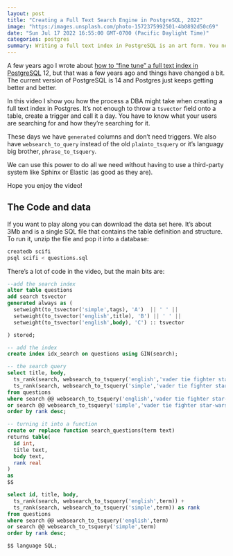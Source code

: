 ```yaml
---
layout: post
title: "Creating a Full Text Search Engine in PostgreSQL, 2022"
image: "https:/images.unsplash.com/photo-1572375992501-4b0892d50c69"
date: "Sun Jul 17 2022 16:55:00 GMT-0700 (Pacific Daylight Time)"
categories: postgres
summary: Writing a full text index in PostgreSQL is an art form. You need to know what your users are looking so you can build the right index AND you need to understand how they write their search terms. Thankfully, Postgres is here to help.      
---
```


A few years ago I wrote about [how to “fine tune” a full text index in PostgreSQL](https://file+.vscode-resource.vscode-cdn.net/2019/10/29/fine-tuning-full-text-search-with-postgresql-12/) 12, but that was a few years ago and things have changed a bit. The current version of PostgreSQL is 14 and Postgres just keeps getting better and better.

In this video I show you how the process a DBA might take when creating a full text index in Postgres. It’s not enough to throw a `tsvector` field onto a table, create a trigger and call it a day. You have to know what your users are searching for and how they’re searching for it.

These days we have `generated` columns and don’t need triggers. We also have `websearch_to_query` instead of the old `plainto_tsquery` or it’s languagy big brother, `phrase_to_tsquery`.

We can use this power to do all we need without having to use a third-party system like Sphinx or Elastic (as good as they are).

Hope you enjoy the video!

## The Code and data

If you want to play along you can download the data set here. It’s about 3Mb and is a single SQL file that contains the table definition and structure. To run it, unzip the file and pop it into a database:

```bash
createdb scifi
psql scifi < questions.sql
```

There’s a lot of code in the video, but the main bits are:

```sql
--add the search index
alter table questions
add search tsvector
generated always as (
  setweight(to_tsvector('simple',tags), 'A')  || ' ' ||
  setweight(to_tsvector('english',title), 'B') || ' ' ||
  setweight(to_tsvector('english',body), 'C') :: tsvector

) stored;

-- add the index
create index idx_search on questions using GIN(search);

-- the search query
select title, body,
  ts_rank(search, websearch_to_tsquery('english','vader tie fighter star-wars')) + 
  ts_rank(search, websearch_to_tsquery('simple','vader tie fighter star-wars')) as rank
from questions
where search @@ websearch_to_tsquery('english','vader tie fighter star-wars')
or search @@ websearch_to_tsquery('simple','vader tie fighter star-wars')
order by rank desc;

-- turning it into a function
create or replace function search_questions(term text) 
returns table(
  id int,
  title text,
  body text,
  rank real
)
as
$$

select id, title, body,
  ts_rank(search, websearch_to_tsquery('english',term)) + 
  ts_rank(search, websearch_to_tsquery('simple',term)) as rank
from questions
where search @@ websearch_to_tsquery('english',term)
or search @@ websearch_to_tsquery('simple',term)
order by rank desc;

$$ language SQL;
```